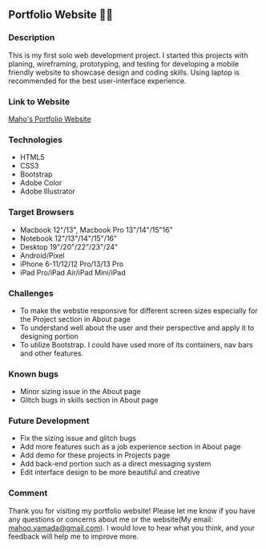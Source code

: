 ## Portfolio Website 👩‍💻
### Description
This is my first solo web development project.  I started this projects with planing, wireframing, prototyping, and testing for developing a mobile friendly website to showcase design and coding skills.
Using laptop is recommended for the best user-interface experience.

### Link to Website
[Maho's Portfolio Website](https://ymd99mh.github.io/portfolio/public/index.html)

### Technologies
* HTML5
* CSS3
* Bootstrap
* Adobe Color
* Adobe Illustrator 

### Target Browsers
* Macbook 12"/13", Macbook Pro 13"/14"/15"16"
* Notebook 12"/13"/14"/15"/16"
* Desktop 19"/20"/22"/23"/24"
* Android/Pixel
* iPhone 6-11/12/12 Pro/13/13 Pro
* iPad Pro/iPad Air/iPad Mini/iPad

### Challenges
* To make the webstie responsive for different screen sizes especially for the Project section in About page
* To understand well about the user and their perspective and apply it to designing portion
* To utilize Bootstrap. I could have used more of its containers, nav bars and other features.

### Known bugs
* Minor sizing issue in the About page
* Glitch bugs in skills section in About page

### Future Development
* Fix the sizing issue and glitch bugs
* Add more features such as a job experience section in About page
* Add demo for these projects in Projects page
* Add back-end portion such as a direct messaging system
* Edit interface design to be more beautiful and creative

### Comment
Thank you for visiting my portfolio website! Please let me know if you have any questions or concerns about me or the website(My email: mahoo.yamada@gmail.com). I would love to hear what you think, and your feedback will help me to improve more. 
